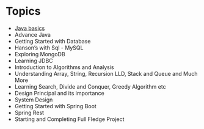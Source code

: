 # Topics
- [Java basics](basics/readme.md)
- Advance Java
- Getting Started with Database
- Hanson’s with Sql - MySQL
- Exploring MongoDB
- Learning JDBC
- Introduction to Algorithms and Analysis
- Understanding Array, String, Recursion LLD, Stack and Queue and Much More
- Learning Search, Divide and Conquer, Greedy Algorithm etc
- Design Principal and its importance
- System Design
- Getting Started with Spring Boot
- Spring Rest
- Starting and Completing Full Fledge Project
